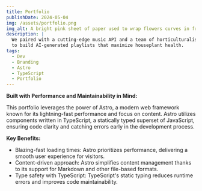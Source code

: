 ```yaml
---
title: Portfolio
publishDate: 2024-05-04
img: /assets/portfolio.png
img_alt: A bright pink sheet of paper used to wrap flowers curves in front of rich blue background
description: |
  We paired with a cutting-edge music API and a team of horticulturalists
  to build AI-generated playlists that maximize houseplant health.
tags:
  - Dev
  - Branding
  - Astro
  - TypeScript
  - Portfolio
---
```


**Built with Performance and Maintainability in Mind:**

This portfolio leverages the power of Astro, a modern web framework known for its lightning-fast performance and focus on content.  Astro utilizes components written in TypeScript, a statically typed superset of JavaScript, ensuring code clarity and catching errors early in the development process.

**Key Benefits:**

- Blazing-fast loading times: Astro prioritizes performance, delivering a smooth user experience for visitors.
- Content-driven approach: Astro simplifies content management thanks to its support for Markdown and other file-based formats.
- Type safety with TypeScript: TypeScript's static typing reduces runtime errors and improves code maintainability.
